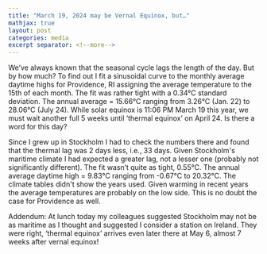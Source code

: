```yaml
---
title: "March 19, 2024 may be Vernal Equinox, but…"
mathjax: true
layout: post
categories: media
excerpt separator: <!--more-->
---
```


We’ve always known that the seasonal cycle lags the length of the day. But by how much? To find out I fit a sinusoidal curve to the monthly average daytime highs for Providence, RI  assigning the average temperature to the 15th of each month. The fit was rather tight with a 0.34°C standard deviation. The annual average = 15.66°C ranging from 3.26°C (Jan. 22) to 28.06°C (July 24). While solar equinox is 11:06 PM March 19 this year, we must wait another full 5 weeks until ‘thermal equinox’ on April 24. Is there a word for this day?
<!--more-->

Since I grew up in Stockholm I had to check the numbers there and found that the thermal lag was 2 days less, i.e., 33 days. Given Stockholm's maritime climate I had expected a greater lag, not a lesser one (probably not significantly different). The fit wasn’t quite as tight, 0.55°C. The annual average daytime high = 9.83°C ranging from -0.67°C to 20.32°C. The climate tables didn't show the years used. Given warming in recent years the average temperatures are probably on the low side. This is no doubt the case for Providence as well. 

Addendum: At lunch today my colleagues suggested Stockholm may not be as maritime as I thought and suggested I consider a station on Ireland. They were right, ‘thermal equinox’ arrives even later there at May 6, almost 7 weeks after vernal equinox! 
